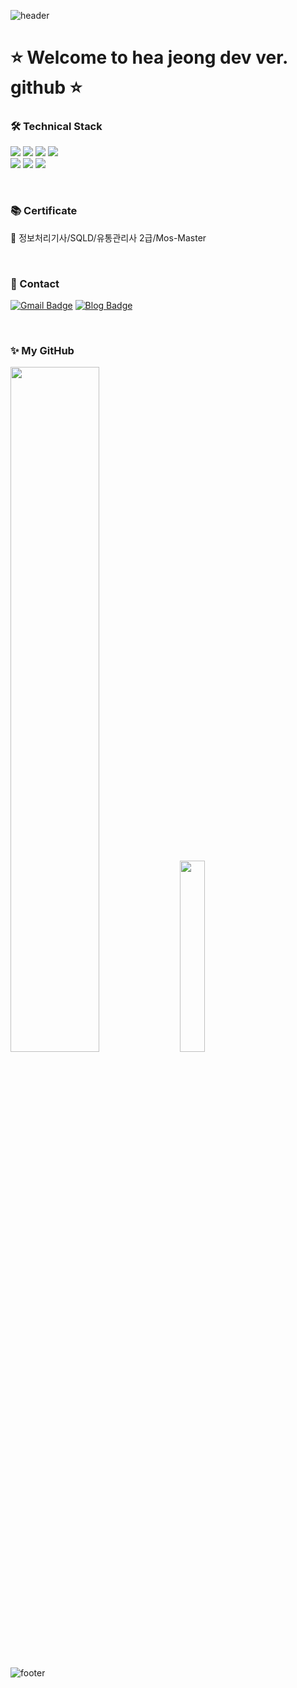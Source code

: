 <div align="left">

![header](https://capsule-render.vercel.app/api?type=Waving&color=ffb6c1&height=200&section=header&fontSize=90)
# ⭐ Welcome to hea jeong dev ver. github ⭐


### 🛠 Technical Stack
<img src="https://img.shields.io/badge/Java-007396?style=flat-square&logo=Java&logoColor=white"> <img src="https://img.shields.io/badge/JavaScript-F7DF1E?style=flat-square&logo=JavaScript&logoColor=white">  <img src="https://img.shields.io/badge/CSS3-1572B6?style=flat-square&logo=CSS3&logoColor=white"> <img src="https://img.shields.io/badge/MySQL-4479A1?style=flat-square&logo=MySQL&logoColor=white"> 
<br>
<img src="https://img.shields.io/badge/Python-3776AB?style=flat-square&logo=Python&logoColor=white"> <img src="https://img.shields.io/badge/Linux-FCC624?style=flat-square&logo=Linux&logoColor=white"> <img src="https://img.shields.io/badge/OracleDB-F80000?style=flat-square&logo=Oracle&logoColor=white">

<br>

### 📚 Certificate
📌 정보처리기사/SQLD/유통관리사 2급/Mos-Master

<br>

### 💬 Contact
[![Gmail Badge](https://img.shields.io/badge/Gmail-d14836?style=flat-square&logo=Gmail&logoColor=white&link=mailto:jeongdev55@gmail.com)](mailto:jeongdev55@gmail.com) [![Blog Badge](http://img.shields.io/badge/Tistory-black?style=flat-square&logo=github&link=https://jeongdev55.tistory.com/)](https://jeongdev55.tistory.com/)

<br>

### ✨ My GitHub

<img src="https://github-readme-stats.vercel.app/api?username=Jeongdev55&show_icons=true&theme=dark" width = "53%">
<img src="https://github-readme-stats.vercel.app/api/top-langs/?username=Jeongdev55" width="28%">



![footer](https://capsule-render.vercel.app/api?type=Waving&color=83dcb7&height=200&section=footer&fontSize=90)

</div>
